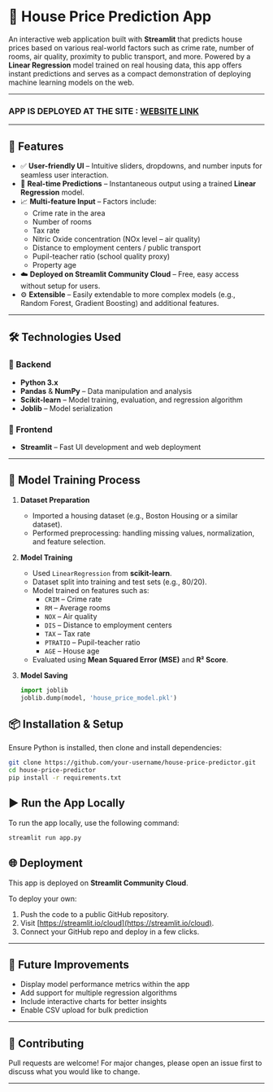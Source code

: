 # 🏡 House Price Prediction App

An interactive web application built with **Streamlit** that predicts house prices based on various real-world factors such as crime rate, number of rooms, air quality, proximity to public transport, and more. Powered by a **Linear Regression** model trained on real housing data, this app offers instant predictions and serves as a compact demonstration of deploying machine learning models on the web.

---
### APP IS DEPLOYED AT THE SITE : [WEBSITE LINK](https://house-pricing-predict-using-linear-regression.streamlit.app/)

---

## 🚀 Features

- ✅ **User-friendly UI** – Intuitive sliders, dropdowns, and number inputs for seamless user interaction.
- 🧠 **Real-time Predictions** – Instantaneous output using a trained **Linear Regression** model.
- 📈 **Multi-feature Input** – Factors include:
  - Crime rate in the area  
  - Number of rooms  
  - Tax rate  
  - Nitric Oxide concentration (NOx level – air quality)  
  - Distance to employment centers / public transport  
  - Pupil-teacher ratio (school quality proxy)  
  - Property age
- ☁️ **Deployed on Streamlit Community Cloud** – Free, easy access without setup for users.
- ⚙️ **Extensible** – Easily extendable to more complex models (e.g., Random Forest, Gradient Boosting) and additional features.

---

## 🛠️ Technologies Used

### 🔧 Backend
- **Python 3.x**
- **Pandas** & **NumPy** – Data manipulation and analysis
- **Scikit-learn** – Model training, evaluation, and regression algorithm
- **Joblib** – Model serialization

### 🎨 Frontend
- **Streamlit** – Fast UI development and web deployment

---

## 🧪 Model Training Process

1. **Dataset Preparation**
   - Imported a housing dataset (e.g., Boston Housing or a similar dataset).
   - Performed preprocessing: handling missing values, normalization, and feature selection.

2. **Model Training**
   - Used `LinearRegression` from **scikit-learn**.
   - Dataset split into training and test sets (e.g., 80/20).
   - Model trained on features such as:
     - `CRIM` – Crime rate
     - `RM` – Average rooms
     - `NOX` – Air quality
     - `DIS` – Distance to employment centers
     - `TAX` – Tax rate
     - `PTRATIO` – Pupil-teacher ratio
     - `AGE` – House age
   - Evaluated using **Mean Squared Error (MSE)** and **R² Score**.

3. **Model Saving**
   ```python
   import joblib
   joblib.dump(model, 'house_price_model.pkl')

## 📦 Installation & Setup

Ensure Python is installed, then clone and install dependencies:

```bash
git clone https://github.com/your-username/house-price-predictor.git
cd house-price-predictor
pip install -r requirements.txt
```
## ▶️ Run the App Locally

To run the app locally, use the following command:

```bash
streamlit run app.py
```
## 🌐 Deployment

This app is deployed on **Streamlit Community Cloud**.

To deploy your own:

1. Push the code to a public GitHub repository.
2. Visit [https://streamlit.io/cloud](https://streamlit.io/cloud).
3. Connect your GitHub repo and deploy in a few clicks.

---

## 📌 Future Improvements

- Display model performance metrics within the app  
- Add support for multiple regression algorithms  
- Include interactive charts for better insights  
- Enable CSV upload for bulk prediction  

---

## 🤝 Contributing

Pull requests are welcome! For major changes, please open an issue first to discuss what you would like to change.

---



 
